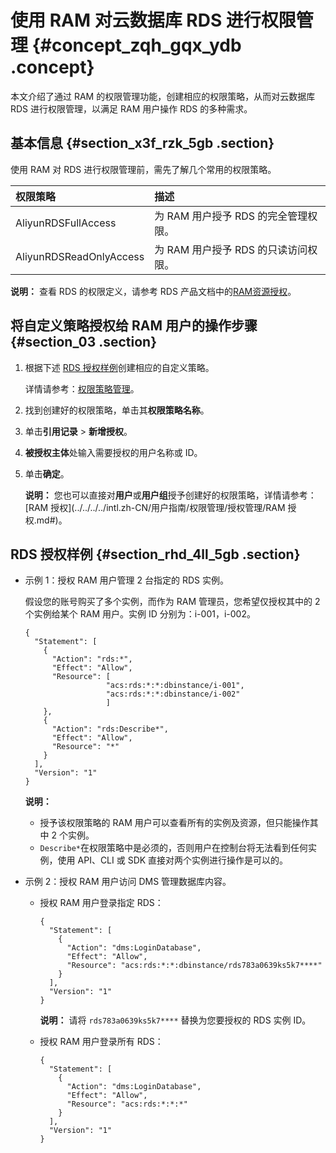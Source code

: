 # 使用 RAM 对云数据库 RDS 进行权限管理 {#concept_zqh_gqx_ydb .concept}

本文介绍了通过 RAM 的权限管理功能，创建相应的权限策略，从而对云数据库 RDS 进行权限管理，以满足 RAM 用户操作 RDS 的多种需求。

## 基本信息 {#section_x3f_rzk_5gb .section}

使用 RAM 对 RDS 进行权限管理前，需先了解几个常用的权限策略。

|权限策略|描述|
|:---|:-|
|AliyunRDSFullAccess|为 RAM 用户授予 RDS 的完全管理权限。|
|AliyunRDSReadOnlyAccess|为 RAM 用户授予 RDS 的只读访问权限。|

**说明：** 查看 RDS 的权限定义，请参考 RDS 产品文档中的[RAM资源授权](../../../../intl.zh-CN/API参考/RAM资源授权.md#)。

## 将自定义策略授权给 RAM 用户的操作步骤 {#section_03 .section}

1.  根据下述 [RDS 授权样例](#section_rhd_4ll_5gb)创建相应的自定义策略。

    详情请参考：[权限策略管理](../../../../intl.zh-CN/用户指南/权限管理/权限策略管理.md#)。

2.  找到创建好的权限策略，单击其**权限策略名称**。
3.  单击**引用记录** \> **新增授权**。
4.  **被授权主体**处输入需要授权的用户名称或 ID。
5.  单击**确定**。

    **说明：** 您也可以直接对**用户**或**用户组**授予创建好的权限策略，详情请参考：[RAM 授权](../../../../intl.zh-CN/用户指南/权限管理/授权管理/RAM 授权.md#)。


## RDS 授权样例 {#section_rhd_4ll_5gb .section}

-   示例 1：授权 RAM 用户管理 2 台指定的 RDS 实例。

    假设您的账号购买了多个实例，而作为 RAM 管理员，您希望仅授权其中的 2 个实例给某个 RAM 用户。实例 ID 分别为：i-001，i-002。

    ```
    {
      "Statement": [
        {
          "Action": "rds:*",
          "Effect": "Allow",
          "Resource": [
                      "acs:rds:*:*:dbinstance/i-001",
                      "acs:rds:*:*:dbinstance/i-002"
                      ]
        },
        {
          "Action": "rds:Describe*",
          "Effect": "Allow",
          "Resource": "*"
        }
      ],
      "Version": "1"
    }
    ```

    **说明：** 

    -   授予该权限策略的 RAM 用户可以查看所有的实例及资源，但只能操作其中 2 个实例。
    -   `Describe*`在权限策略中是必须的，否则用户在控制台将无法看到任何实例，使用 API、CLI 或 SDK 直接对两个实例进行操作是可以的。
-   示例 2：授权 RAM 用户访问 DMS 管理数据库内容。
    -   授权 RAM 用户登录指定 RDS：

        ```
        {
          "Statement": [
            {
              "Action": "dms:LoginDatabase",
              "Effect": "Allow",
              "Resource": "acs:rds:*:*:dbinstance/rds783a0639ks5k7****"
            }
          ],
          "Version": "1"
        }
        ```

        **说明：** 请将 `rds783a0639ks5k7****` 替换为您要授权的 RDS 实例 ID。

    -   授权 RAM 用户登录所有 RDS：

        ```
        {
          "Statement": [
            {
              "Action": "dms:LoginDatabase",
              "Effect": "Allow",
              "Resource": "acs:rds:*:*:*"
            }
          ],
          "Version": "1"
        }
        ```


